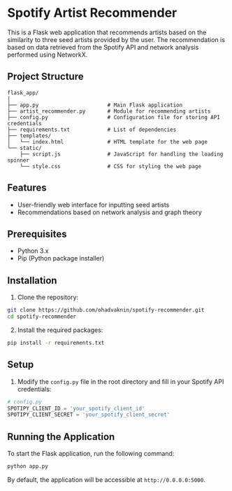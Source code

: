 
# Spotify Artist Recommender

This is a Flask web application that recommends artists based on the similarity to three seed artists provided by the user. The recommendation is based on data retrieved from the Spotify API and network analysis performed using NetworkX.

## Project Structure

```
flask_app/
│
├── app.py                      # Main Flask application
├── artist_recommender.py       # Module for recommending artists
├── config.py                   # Configuration file for storing API credentials
├── requirements.txt            # List of dependencies
├── templates/
│   └── index.html              # HTML template for the web page
└── static/
    ├── script.js               # JavaScript for handling the loading spinner
    └── style.css               # CSS for styling the web page
```

## Features

- User-friendly web interface for inputting seed artists
- Recommendations based on network analysis and graph theory

## Prerequisites

- Python 3.x
- Pip (Python package installer)

## Installation

1. Clone the repository:

```bash
git clone https://github.com/ohadvaknin/spotify-recommender.git
cd spotify-recommender
```

2. Install the required packages:

```bash
pip install -r requirements.txt
```

## Setup

1. Modify the `config.py` file in the root directory and fill in your Spotify API credentials:

```python
# config.py
SPOTIPY_CLIENT_ID = 'your_spotify_client_id'
SPOTIPY_CLIENT_SECRET = 'your_spotify_client_secret'
```

## Running the Application

To start the Flask application, run the following command:

```bash
python app.py
```

By default, the application will be accessible at `http://0.0.0.0:5000`.
